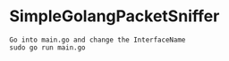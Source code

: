 # SimpleGolangPacketSniffer

```
Go into main.go and change the InterfaceName
sudo go run main.go
```
